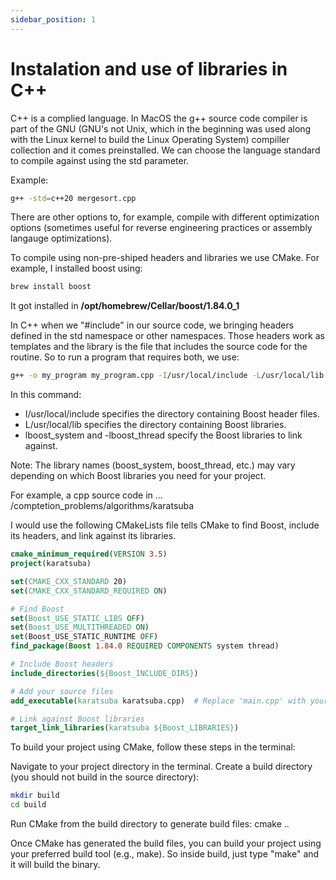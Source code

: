 ```yaml
---
sidebar_position: 1
---
```


# Instalation and use of libraries in C++

C++ is a complied language. In MacOS the g++ source code compiler is part of the GNU (GNU's not Unix, which in the beginning was used along with the Linux kernel to build the Linux Operating System) compiller collection and it comes preinstalled.  We can choose the language standard to compile against using the std parameter.

Example:

```bash
g++ -std=c++20 mergesort.cpp
```

There are other options to, for example, compile with different optimization options (sometimes useful for reverse engineering practices or assembly langauge optimizations).

To compile using non-pre-shiped headers and libraries we use CMake. For example, I installed boost using:

```bash
brew install boost
```

It got installed in **/opt/homebrew/Cellar/boost/1.84.0_1**

In C++ when we "#include" in our source code, we bringing headers defined in the std namespace or other namespaces. Those headers work as templates and the library is the file that includes the source code for the routine. So to run a program that requires both, we use:

```bash
g++ -o my_program my_program.cpp -I/usr/local/include -L/usr/local/lib -lboost_system -lboost_thread
```

In this command:

- I/usr/local/include specifies the directory containing Boost header files.
- L/usr/local/lib specifies the directory containing Boost libraries.
- lboost_system and -lboost_thread specify the Boost libraries to link against.

Note: The library names (boost_system, boost_thread, etc.) may vary depending on which Boost libraries you need for your project.

For example, a cpp source code in ... /comptetion_problems/algorithms/karatsuba

I would use the following CMakeLists file tells CMake to find Boost, include its headers, and link against its libraries.

```CMake
cmake_minimum_required(VERSION 3.5)
project(karatsuba)

set(CMAKE_CXX_STANDARD 20)
set(CMAKE_CXX_STANDARD_REQUIRED ON)

# Find Boost
set(Boost_USE_STATIC_LIBS OFF)
set(Boost_USE_MULTITHREADED ON)
set(Boost_USE_STATIC_RUNTIME OFF)
find_package(Boost 1.84.0 REQUIRED COMPONENTS system thread)

# Include Boost headers
include_directories(${Boost_INCLUDE_DIRS})

# Add your source files
add_executable(karatsuba karatsuba.cpp)  # Replace 'main.cpp' with your actual source file(s)

# Link against Boost libraries
target_link_libraries(karatsuba ${Boost_LIBRARIES})
```

To build your project using CMake, follow these steps in the terminal:

Navigate to your project directory in the terminal.
Create a build directory (you should not build in the source directory):
```bash
mkdir build
cd build
```
Run CMake from the build directory to generate build files:
cmake ..

Once CMake has generated the build files, you can build your project using your preferred build tool (e.g., make). So inside build, just type "make" and it will build the binary.








